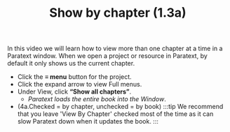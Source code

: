 ﻿---
title: Show by chapter (1.3a)
---
In this video we will learn how to view more than one chapter at a time in a Paratext window. When we open a project or resource in Paratext, by default it only shows us the current chapter.

-  Click the **≡ menu** button for the project.
-  Click the expand arrow to view Full menus.
-  Under View, click **“Show all chapters”**.  
    -  *Paratext loads the entire book into the Window*.
-  (4a.Checked = by chapter, unchecked = by book)
:::tip
We recommend that you leave 'View By Chapter' checked most of the time as it can slow Paratext down when it updates the book.
:::
